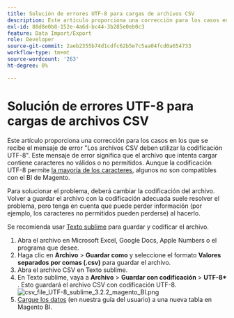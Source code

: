 ```yaml
---
title: Solución de errores UTF-8 para cargas de archivos CSV
description: Este artículo proporciona una corrección para los casos en los que se recibe el mensaje de error "Los archivos CSV deben utilizar la codificación UTF-8". Este mensaje de error significa que el archivo que intenta cargar contiene caracteres no válidos o no permitidos. Aunque la codificación UTF-8 permite [la mayoría de los caracteres](https://www.fileformat.info/info/charset/UTF-8/list.htm), algunos no son compatibles con Magento BI.
exl-id: 88d8e0b8-152e-4a6d-bc44-3b285e0eb0c3
feature: Data Import/Export
role: Developer
source-git-commit: 2aeb2355b74d1cdfc62b5e7c5aa04fcd0a654733
workflow-type: tm+mt
source-wordcount: '263'
ht-degree: 0%

---
```


# Solución de errores UTF-8 para cargas de archivos CSV

Este artículo proporciona una corrección para los casos en los que se recibe el mensaje de error &quot;Los archivos CSV deben utilizar la codificación UTF-8&quot;. Este mensaje de error significa que el archivo que intenta cargar contiene caracteres no válidos o no permitidos. Aunque la codificación UTF-8 permite [la mayoría de los caracteres](https://www.fileformat.info/info/charset/UTF-8/list.htm), algunos no son compatibles con el BI de Magento.

Para solucionar el problema, deberá cambiar la codificación del archivo. Volver a guardar el archivo con la codificación adecuada suele resolver el problema, pero tenga en cuenta que puede perder información (por ejemplo, los caracteres no permitidos pueden perderse) al hacerlo.

Se recomienda usar [Texto sublime](https://www.sublimetext.com/2) para guardar y codificar el archivo.

1. Abra el archivo en Microsoft Excel, Google Docs, Apple Numbers o el programa que desee.
1. Haga clic en&#x200B; **Archivo** > **Guardar como**&#x200B; y seleccione el formato&#x200B; **Valores separados por comas (.csv)** para guardar el archivo.
1. Abra el archivo CSV en Texto sublime.
1. En Texto sublime, vaya a&#x200B; **Archivo** > **Guardar con codificación** > **UTF-8\*&#x200B;** . Esto guardará el archivo CSV con codificación UTF-8.    ![csv_file_UTF-8_sublime_3.2.2_magento_BI.png](assets/csv_file_UTF-8_sublime_3.2.2_magento_BI.png)
1. [Cargue los datos](https://experienceleague.adobe.com/en/docs/commerce-business-intelligence/mbi/analyze/connecting/using-file-uploader) (en nuestra guía del usuario) a una nueva tabla en Magento BI.
